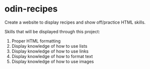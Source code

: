 # odin-recipes

Create a website to display recipes and show off/practice HTML skills.

Skills that will be displayed through this project:
1. Proper HTML formatting
2. Display knowledge of how to use lists
3. Display knowledge of how to use links
4. Display knowledge of how to format text
5. Display knowledge of how to use images